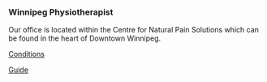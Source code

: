 ### Winnipeg Physiotherapist

Our office is located within the Centre for Natural Pain Solutions which can be found in the heart of Downtown Winnipeg. 

[Conditions](https://klattphysio.github.io/conditions)

[Guide](https://klattphysio.github.io/guide)
